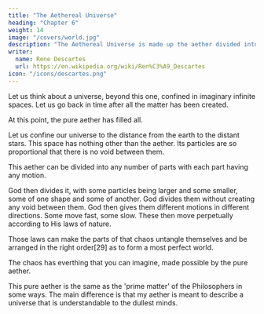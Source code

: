 ```yaml
---
title: "The Aethereal Universe"
heading: "Chapter 6"
weight: 14
image: "/covers/world.jpg"
description: "The Aethereal Universe is made up the aether divided into infinite parts with all sorts of motion imaginable"
writer:
  name: Rene Descartes
  url: https://en.wikipedia.org/wiki/Ren%C3%A9_Descartes
icon: "/icons/descartes.png"
---
```




Let us think about a universe, beyond this one, confined in imaginary infinite spaces. <!-- The philosophers tell us that these spaces are infinite, and they should very well be believed, since it is they themselves who have made the spaces so.[25]  --> Let us go back in time after all the matter has been created. 

At this point, the pure aether has filled all. 

Let us confine our universe to the distance from the earth to the distant stars. This space has nothing other than the aether. Its particles are so proportional that there is no void between them. 

<!-- Yet, in order that this infinity not impede us and not embarrass us, let us not try to go all the way to the end; let us enter in only so far that we can lose from view all the creatures that God made 6,000 years ago and, after having stopped there in some fixed place, let us suppose that God creates from anew so much matter all about us that, in whatever direction our imagination can extend itself, it no longer perceives any place that is empty. -->

<!-- Although the sea is not infinite, those who are on some vessel in the middle of it can extend their view seemingly to infinity, and nevertheless there is still water beyond what they see.[26] Thus, even though our imagination seems to be able to extend itself to infinity, and this new matter is not assumed to be infinite, we can nonetheless well suppose that it fills spaces much greater than all those we shall have imagined.  -->

<!-- Indeed, in order that there be nothing in all this that you could find to blame, let us not permit our imagination to extend itself as far as it could, but let us purposely restrict it to a determinate space that is no greater, say, than the distance between the earth and the principal stars of the firmament, and let us suppose that the matter that God shall have created extends quite far beyond in all directions, out to an indefinite distance. For there is more reason, and we have much better the power, to prescribe limits to the action of our thought than to the works of God. -->

<!-- Now, since we are taking the liberty of imagining this matter to our fancy, let us attribute to it, if you will, a nature in which there is absolutely nothing that anyone cannot know as perfectly as possible. To that end, let us expressly assume that it does not have the form of earth, nor of fire, nor of air, nor any more particular form (such as wood, or a stone, or of a metal); nor does it have the qualities of being hot or cold, dry or moist, light or heavy, or of having some taste, or smell, or sound or color, or light, or suchlike, in the nature of which one could say that there is something that is not clearly known by everyone.[27]

Let us not also think, on the other hand, that our matter is that prime matter of the philosophers that has been so well stripped of all its forms and qualities that nothing more remains that can be clearly understood.[28] Let us rather conceive of it as a real, perfectly solid body, which uniformly fills the entire length, breadth, and depth of the great space at the center of which we have halted our thought. Thus, each of its parts always occupies a part of that space and is so proportioned to its size that it could not fill a larger one nor squeeze itself into a smaller one, nor (while it remains there) suffer another to find a place there. -->

This aether can be divided into any number of parts with each part having any motion. 

God then divides it, with some particles being larger and some smaller, some of one shape and some of another. God divides them without creating any void between them. God then gives them different motions in different directions. Some move fast, some slow. These then move perpetually according to His laws of nature.

<!-- It is not that He thereby separates them from one another, so that there is some void in between them; rather, let us think that the entire distinction that He makes there consists in the diversity of the motions He gives to them.  -->

<!-- From the first instant that they are created, He makes some begin to move in one direction and others in another, some faster and others slower (or indeed, if you wish, not at all); thereafter, He makes them continue their motion according to the ordinary laws of nature.  -->

<!-- For God has so wondrously established these laws that, even if we suppose that He creates nothing more than what I have said, and even if He does not impose any order or proportion on it but makes of it the most confused and most disordered chaos that the poets could describe,  -->

Those laws can make the parts of that chaos untangle themselves and be arranged in the right order[29] as to form a most perfect world. <!-- , in which one will be able to see not only light, but also all the other things, both general and particular, that appear in this true world. --> 

The chaos has everthing that you can imagine, made possible by the pure aether. 

This pure aether is the same as the 'prime matter' of the Philosophers in some ways. The main difference is that my aether is meant to describe a universe that is understandable to the dullest minds.  

<!-- Thus, the simple aether turns into chaos.   -->

<!-- The chaos, and note that it contains nothing that is not so perfectly known to you that you could not even pretend not to know it. 

For, as regards the qualities that I have posited there, I have, if you have noticed, supposed them to be only such as you can imagine them. And, as regards the matter from which I have composed the chaos, there is nothing simpler nor easier to know among inanimate creatures. 

The idea of that matter is so included in all those that our imagination can form that you must necessarily conceive of it or you can never imagine anything. -->

<!-- Nonetheless, because the philosophers are so subtle that they can find difficulties in things that appear extremely clear to other men, and because the memory of their prime matter (which they know to be rather difficult to conceive of) could divert them from knowledge of the matter of which I speak, I should say to them at this point that  -->


<!-- The whole problem of philosophers in describing the aether is their inability to distinguish it from its own proper quantity and size. The mass of aether does not differ from its substance, just as numbers do not differ from the idea of what a number is.  -->

<!-- In this, however, I am willing that they think themselves correct, for I have no intention of stopping to contradict them. But they should also not find it strange if I suppose that the quantity of the matter I have described does not differ from its substance any more than number differs from the things numbered.  -->

<!-- The size of aether is its true form and its essence. I make this analogy so that:
- ordinary people can understand it
- make everything clear so that there would be no hidden contradictions -->


<!-- Nor should they find it strange if I conceive of its space, or the property it has of occupying space, not as an accident, but as its true form and its essence. For they cannot deny that it is quite easy to conceive of it in that way. And my plan is not to set out (as they do) the things that are in fact in the true world, but only to make up as I please from [this matter] a [world] in which there is nothing that the densest minds are not capable of conceiving, and which nevertheless could be created exactly the way I have made it up. -->

<!-- Were I to posit in this new world the least thing that is obscure, it could happen that, within that obscurity, there might be some hidden contradiction I had not perceived, and thus that, without thinking, I might suppose something impossible. Instead, being able to imagine distinctly everything I am positing there, it is certain that, even if there be no such thing in the old world, God can nevertheless create it in a new one; for it is certain that He can create everything we can imagine.[30]

 -->